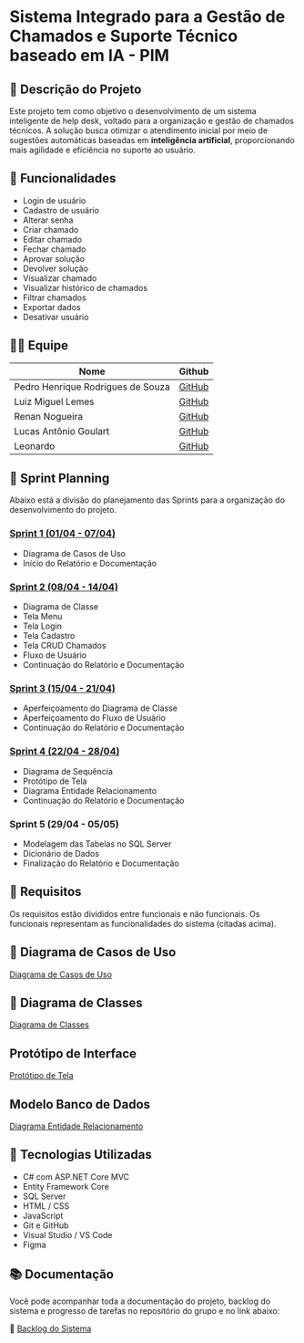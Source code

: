 
# Sistema Integrado para a Gestão de Chamados e Suporte Técnico baseado em IA - PIM

## 📌 Descrição do Projeto

Este projeto tem como objetivo o desenvolvimento de um sistema inteligente de help desk, voltado para a organização e gestão de chamados técnicos. A solução busca otimizar o atendimento inicial por meio de sugestões automáticas baseadas em **inteligência artificial**, proporcionando mais agilidade e eficiência no suporte ao usuário.

## 🚀 Funcionalidades

- Login de usuário
- Cadastro de usuário
- Alterar senha
- Criar chamado
- Editar chamado
- Fechar chamado
- Aprovar solução
- Devolver solução
- Visualizar chamado
- Visualizar histórico de chamados
- Filtrar chamados
- Exportar dados
- Desativar usuário

## 👨‍💻 Equipe

| Nome                         | Github   |
|------------------------------|----------|
| Pedro Henrique Rodrigues de Souza | [GitHub](#) |
| Luiz Miguel Lemes                 | [GitHub](#) |
| Renan Nogueira                   | [GitHub](#) |
| Lucas Antônio Goulart            | [GitHub](#) |
| Leonardo                         | [GitHub](#) |

## 📅 Sprint Planning

Abaixo está a divisão do planejamento das Sprints para a organização do desenvolvimento do projeto.

### [Sprint 1 (01/04 - 07/04)](https://github.com/PedroRSouza0/PIM3/blob/main/Sprints/Sprint%201.md)
- Diagrama de Casos de Uso  
- Início do Relatório e Documentação

### [Sprint 2 (08/04 - 14/04)](https://github.com/PedroRSouza0/PIM3/blob/main/Sprints/Sprint%202.md)
- Diagrama de Classe   
- Tela Menu  
- Tela Login  
- Tela Cadastro  
- Tela CRUD Chamados  
- Fluxo de Usuário  
- Continuação do Relatório e Documentação

### [Sprint 3 (15/04 - 21/04)]()
- Aperfeiçoamento do Diagrama de Classe  
- Aperfeiçoamento do Fluxo de Usuário  
- Continuação do Relatório e Documentação

### [Sprint 4 (22/04 - 28/04)]()
- Diagrama de Sequência  
- Protótipo de Tela  
- Diagrama Entidade Relacionamento
- Continuação do Relatório e Documentação

### Sprint 5 (29/04 - 05/05) 
- Modelagem das Tabelas no SQL Server  
- Dicionário de Dados  
- Finalização do Relatório e Documentação

## 📁 Requisitos

Os requisitos estão divididos entre funcionais e não funcionais. Os funcionais representam as funcionalidades do sistema (citadas acima).

## 🧠 Diagrama de Casos de Uso

[Diagrama de Casos de Uso](https://github.com/PedroRSouza0/PIM3/blob/main/DiagramaCasosDeUso.asta)

## 🧱 Diagrama de Classes

[Diagrama de Classes](https://github.com/PedroRSouza0/PIM3/blob/main/DiagramaClasses.asta)

## Protótipo de Interface

[Protótipo de Tela](https://www.figma.com/proto/PNPPrRL9X2HOf28W2uVfBA/Untitled?node-id=0-1&t=lVBYdFW5QGeTdOtv-1)

## Modelo Banco de Dados

[Diagrama Entidade Relacionamento](https://github.com/PedroRSouza0/PIM3/blob/main/Modelo%20Conceitual%20Banco%20de%20Dados%20PIM.brM3)

## 🧪 Tecnologias Utilizadas

- C# com ASP.NET Core MVC
- Entity Framework Core
- SQL Server
- HTML / CSS
- JavaScript
- Git e GitHub
- Visual Studio / VS Code
- Figma

## 📚 Documentação

Você pode acompanhar toda a documentação do projeto, backlog do sistema e progresso de tarefas no repositório do grupo e no link abaixo:

🔗 [Backlog do Sistema](https://github.com/PedroRSouza0/PIM3/blob/main/Backlog.md)
